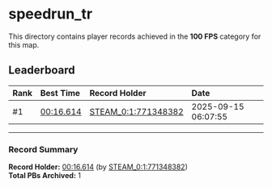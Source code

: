 # speedrun_tr

This directory contains player records achieved in the **100 FPS** category for this map.

## Leaderboard

| Rank | Best Time | Record Holder | Date                |
| :--- | :-------- | :------------ | :------------------ |
| #1   | [00:16.614](./00016614_STEAM_0_1_771348382_20250915-060755.zip) | [STEAM_0:1:771348382](https://speedrun16.com/profile/STEAM_0:1:771348382)   | 2025-09-15 06:07:55 |

---

### Record Summary
**Record Holder:** [00:16.614](./00016614_STEAM_0_1_771348382_20250915-060755.zip) (by [STEAM_0:1:771348382](https://speedrun16.com/profile/STEAM_0:1:771348382))  
**Total PBs Archived:** 1